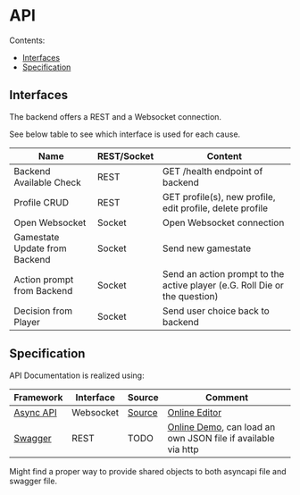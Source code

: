 # API

Contents:

- [Interfaces](#interfaces)
- [Specification](#specification)

## Interfaces

The backend offers a REST and a Websocket connection.

See below table to see which interface is used for each cause.

Name | REST/Socket | Content
--- | --- | --- 
Backend Available Check | REST | GET /health endpoint of backend
Profile CRUD | REST | GET profile(s), new profile, edit profile, delete profile
Open Websocket | Socket | Open Websocket connection
Gamestate Update from Backend | Socket | Send new gamestate
Action prompt from Backend | Socket | Send an action prompt to the active player (e.G. Roll Die or the question)
Decision from Player | Socket | Send user choice back to backend

## Specification

API Documentation is realized using:

Framework | Interface | Source | Comment
--- | --- | --- | ---
[Async API](https://www.asyncapi.com/docs/reference/specification/v2.6.0) | Websocket | [Source](./websocket-asyncapi.yaml) | [Online Editor](https://studio.asyncapi.com/)
[Swagger](https://swagger.io/docs/specification) | REST | TODO | [Online Demo](https://petstore.swagger.io/), can load an own JSON file if available via http

Might find a proper way to provide shared objects to both asyncapi file and swagger file.